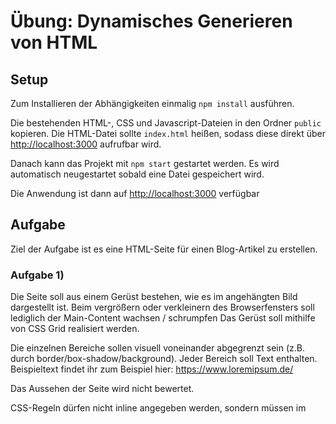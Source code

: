 # Übung: Dynamisches Generieren von HTML

## Setup

Zum Installieren der Abhängigkeiten einmalig `npm install` ausführen.

Die bestehenden HTML-, CSS und Javascript-Dateien in den Ordner `public` kopieren. Die HTML-Datei sollte `index.html` heißen, sodass diese direkt über [http://localhost:3000](http://localhost:3000) aufrufbar wird.

Danach kann das Projekt mit `npm start` gestartet werden. Es wird automatisch neugestartet sobald eine Datei gespeichert wird.

Die Anwendung ist dann auf [http://localhost:3000](http://localhost:3000) verfügbar

## Aufgabe

Ziel der Aufgabe ist es eine HTML-Seite für einen Blog-Artikel zu erstellen.

### Aufgabe 1)

Die Seite soll aus einem Gerüst bestehen, wie es im angehängten Bild dargestellt ist.
Beim vergrößern oder verkleinern des Browserfensters soll lediglich der Main-Content wachsen / schrumpfen
Das Gerüst soll mithilfe von CSS Grid realisiert werden.

Die einzelnen Bereiche sollen visuell voneinander abgegrenzt sein (z.B. durch border/box-shadow/background).
Jeder Bereich soll Text enthalten. Beispieltext findet ihr zum Beispiel hier: https://www.loremipsum.de/

Das Aussehen der Seite wird nicht bewertet.

CSS-Regeln dürfen nicht inline angegeben werden, sondern müssen im <style> Tag oder in einer externen Datei angegeben werden.

### Aufgabe 2)

Die Blogseite soll neben dem Hauptartikel zusätzlich eine Kommentar-Funktion bekommen.
Bestehende Kommentare werden von einer Web API bereitgestellt:

```http
GET localhost:3000/comments
```

Außerdem bietet die API die Möglichkeit neue Kommentare anzulegen:

```http
POST localhost:3000/comments
Content-Type: application/json

{ "title": "Kommentartitel", "content": "Kommentartext mit mehreren Wörtern", "username": "Benutzername" }
```

Die bestehende Blog-Seite aus Aufgabe 1 soll um einen Bereich innerhalb des Main-Content erweitert werden.

Beim Laden der Seite sollen Kommentare von der Web API abgerufen und dynamisch in diesem neuen Bereich der Seite hinzugefügt werden (d.h. per Javascript und nicht manuell in das HTML kopiert). Es sollen alle Kommentare mit Überschrift, Benutzername und Inhalt untereinander angezeigt werden. Für diese Informationen sind, wo immer möglich, semantische HTML-Elemente zu nutzen.

Unterhalb dieser Kommentarliste soll außerdem die Möglichkeit geboten werden, einen neuen Kommentar über entsprechende Textfelder zu verfassen und über die oben genannte API zu speichern. Das Formular soll anhand nachfolgender Bedinungen validiert werden und nur wenn alle Bedingungen erfüllt sind gesendet werden. Der Benutzer soll auf beliebige Art auf Validierungprobleme hingewiesen werden, sodass er diese beheben kann. Bedingungen:

* Die Angabe des Benutzernamens ist verpflichtend. Der Benutzername muss mindestens 4 und nicht länger als 20 Zeichen sein.
* Die Angabe des Titels ist verpflichtend.
* Die Angabe des Inhalts ist verpflichtend und muss mindestens zwei Wörter enthalten.

Nach dem Absenden eines neuen Kommentars, soll dieser auf der Seite ohne zusätzliche Nutzeraktion, wie "neu laden", angezeigt werden.

## Hinweis

Die angelegten Kommentare können zu Testzwecken mit folgender API zurückgesetzt werden:
`POST http://localhost:3000/comments/reset HTTP/1.1`